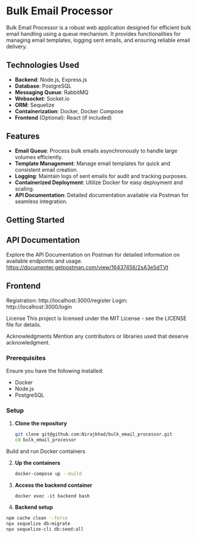 # Bulk Email Processor

Bulk Email Processor is a robust web application designed for efficient bulk email handling using a queue mechanism. It provides functionalities for managing email templates, logging sent emails, and ensuring reliable email delivery.

## Technologies Used

- **Backend**: Node.js, Express.js
- **Database**: PostgreSQL
- **Messaging Queue**: RabbitMQ
- **Websocket**: Socket.io
- **ORM**: Sequelize
- **Containerization**: Docker, Docker Compose
- **Frontend** (Optional): React (if included)

## Features

- **Email Queue**: Process bulk emails asynchronously to handle large volumes efficiently.
- **Template Management**: Manage email templates for quick and consistent email creation.
- **Logging**: Maintain logs of sent emails for audit and tracking purposes.
- **Containerized Deployment**: Utilize Docker for easy deployment and scaling.
- **API Documentation**: Detailed documentation available via Postman for seamless integration.

## Getting Started

## API Documentation
Explore the API Documentation on Postman for detailed information on available endpoints and usage.
https://documenter.getpostman.com/view/16437456/2sA3e5dTVt

## Frontend 
Registration: http://localhost:3000/register
Login: http://localhost:3000/login

License
This project is licensed under the MIT License - see the LICENSE file for details.

Acknowledgments
Mention any contributors or libraries used that deserve acknowledgment.

### Prerequisites

Ensure you have the following installed:
- Docker
- Node.js
- PostgreSQL

### Setup

1. **Clone the repository**

   ```bash
   git clone git@github.com:Nirajkhad/bulk_email_processor.git
   cd bulk_email_processor
Build and run Docker containers

2. **Up the containers**
   ```bash
   docker-compose up --build

3. **Access the backend container**
   ```
   docker exec -it backend bash

4.  **Backend setup**
   ```bash
   npm cache clean --force
   npx sequelize db:migrate
   npx sequelize-cli db:seed:all
